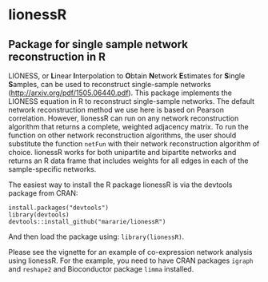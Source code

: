 # lionessR
## Package for single sample network reconstruction in R

LIONESS, or **L**inear **I**nterpolation to **O**btain **N**etwork **E**stimates for **S**ingle **S**amples, can be used to reconstruct single-sample networks (http://arxiv.org/pdf/1505.06440.pdf). This package implements the LIONESS equation in R to reconstruct single-sample networks. The default network reconstruction method we use here is based on Pearson correlation. However, lionessR can run on any network reconstruction algorithm that returns a complete, weighted adjacency matrix. To run the function on other network reconstruction algorithms, the user should substitute the function ```netFun``` with their network reconstruction algorithm of choice. lionessR works for both unipartite and bipartite networks and returns an R data frame that includes weights for all edges in each of the sample-specific networks.

The easiest way to install the R package lionessR is via the devtools package from CRAN:
```
install.packages("devtools")
library(devtools)
devtools::install_github("mararie/lionessR")
```
And then load the package using: ```library(lionessR)```.

Please see the vignette for an example of co-expression network analysis using lionessR. For the example, you need to have CRAN packages `igraph` and `reshape2` and Bioconductor package `limma` installed.
